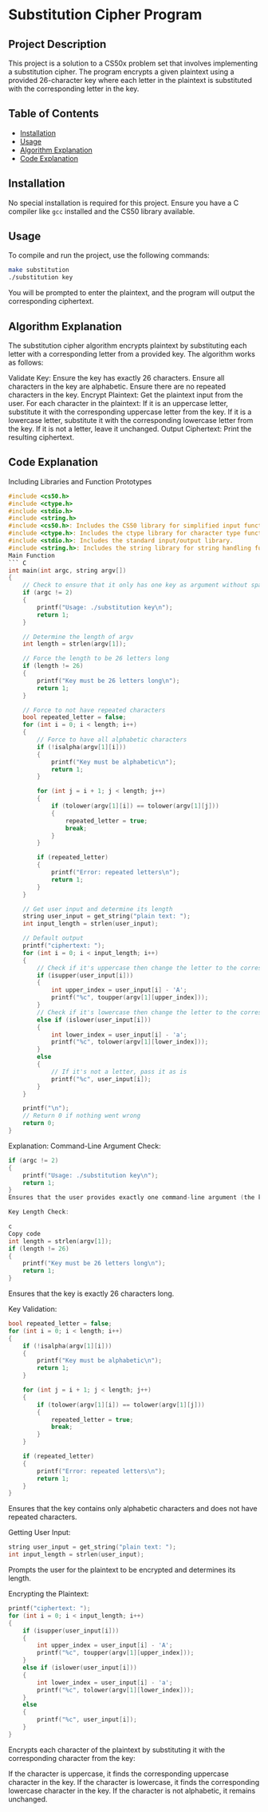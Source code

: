 # Substitution Cipher Program

## Project Description
This project is a solution to a CS50x problem set that involves implementing a substitution cipher. The program encrypts a given plaintext using a provided 26-character key where each letter in the plaintext is substituted with the corresponding letter in the key.

## Table of Contents
- [Installation](#installation)
- [Usage](#usage)
- [Algorithm Explanation](#algorithm-explanation)
- [Code Explanation](#code-explanation)

## Installation
No special installation is required for this project. Ensure you have a C compiler like `gcc` installed and the CS50 library available.

## Usage
To compile and run the project, use the following commands:
```sh
make substitution
./substitution key
```
You will be prompted to enter the plaintext, and the program will output the corresponding ciphertext.

## Algorithm Explanation
The substitution cipher algorithm encrypts plaintext by substituting each letter with a corresponding letter from a provided key. The algorithm works as follows:

Validate Key:
Ensure the key has exactly 26 characters.
Ensure all characters in the key are alphabetic.
Ensure there are no repeated characters in the key.
Encrypt Plaintext:
Get the plaintext input from the user.
For each character in the plaintext:
If it is an uppercase letter, substitute it with the corresponding uppercase letter from the key.
If it is a lowercase letter, substitute it with the corresponding lowercase letter from the key.
If it is not a letter, leave it unchanged.
Output Ciphertext:
Print the resulting ciphertext.

## Code Explanation
Including Libraries and Function Prototypes
``` C
#include <cs50.h>
#include <ctype.h>
#include <stdio.h>
#include <string.h>
#include <cs50.h>: Includes the CS50 library for simplified input functions.
#include <ctype.h>: Includes the ctype library for character type functions.
#include <stdio.h>: Includes the standard input/output library.
#include <string.h>: Includes the string library for string handling functions.
Main Function
``` C
int main(int argc, string argv[])
{
    // Check to ensure that it only has one key as argument without spaces
    if (argc != 2)
    {
        printf("Usage: ./substitution key\n");
        return 1;
    }

    // Determine the length of argv
    int length = strlen(argv[1]);

    // Force the length to be 26 letters long
    if (length != 26)
    {
        printf("Key must be 26 letters long\n");
        return 1;
    }

    // Force to not have repeated characters
    bool repeated_letter = false;
    for (int i = 0; i < length; i++)
    {
        // Force to have all alphabetic characters
        if (!isalpha(argv[1][i]))
        {
            printf("Key must be alphabetic\n");
            return 1;
        }

        for (int j = i + 1; j < length; j++)
        {
            if (tolower(argv[1][i]) == tolower(argv[1][j]))
            {
                repeated_letter = true;
                break;
            }
        }

        if (repeated_letter)
        {
            printf("Error: repeated letters\n");
            return 1;
        }
    }

    // Get user input and determine its length
    string user_input = get_string("plain text: ");
    int input_length = strlen(user_input);

    // Default output
    printf("ciphertext: ");
    for (int i = 0; i < input_length; i++)
    {
        // Check if it's uppercase then change the letter to the corresponding cipher letter
        if (isupper(user_input[i]))
        {
            int upper_index = user_input[i] - 'A';
            printf("%c", toupper(argv[1][upper_index]));
        }
        // Check if it's lowercase then change the letter to the corresponding cipher letter
        else if (islower(user_input[i]))
        {
            int lower_index = user_input[i] - 'a';
            printf("%c", tolower(argv[1][lower_index]));
        }
        else
        {
            // If it's not a letter, pass it as is
            printf("%c", user_input[i]);
        }
    }

    printf("\n");
    // Return 0 if nothing went wrong
    return 0;
}
```
Explanation:
Command-Line Argument Check:

``` C
if (argc != 2)
{
    printf("Usage: ./substitution key\n");
    return 1;
}
Ensures that the user provides exactly one command-line argument (the key).

Key Length Check:

c
Copy code
int length = strlen(argv[1]);
if (length != 26)
{
    printf("Key must be 26 letters long\n");
    return 1;
}
```
Ensures that the key is exactly 26 characters long.

Key Validation:
``` C
bool repeated_letter = false;
for (int i = 0; i < length; i++)
{
    if (!isalpha(argv[1][i]))
    {
        printf("Key must be alphabetic\n");
        return 1;
    }

    for (int j = i + 1; j < length; j++)
    {
        if (tolower(argv[1][i]) == tolower(argv[1][j]))
        {
            repeated_letter = true;
            break;
        }
    }

    if (repeated_letter)
    {
        printf("Error: repeated letters\n");
        return 1;
    }
}
```
Ensures that the key contains only alphabetic characters and does not have repeated characters.

Getting User Input:

``` C
string user_input = get_string("plain text: ");
int input_length = strlen(user_input);
```
Prompts the user for the plaintext to be encrypted and determines its length.

Encrypting the Plaintext:

``` C
printf("ciphertext: ");
for (int i = 0; i < input_length; i++)
{
    if (isupper(user_input[i]))
    {
        int upper_index = user_input[i] - 'A';
        printf("%c", toupper(argv[1][upper_index]));
    }
    else if (islower(user_input[i]))
    {
        int lower_index = user_input[i] - 'a';
        printf("%c", tolower(argv[1][lower_index]));
    }
    else
    {
        printf("%c", user_input[i]);
    }
}
```
Encrypts each character of the plaintext by substituting it with the corresponding character from the key:

If the character is uppercase, it finds the corresponding uppercase character in the key.
If the character is lowercase, it finds the corresponding lowercase character in the key.
If the character is not alphabetic, it remains unchanged.
